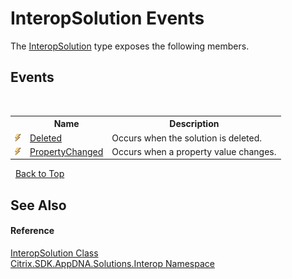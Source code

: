 # InteropSolution Events
 

The <a href="f5c6f00f-ab04-119f-5147-d0ad15aef792">InteropSolution</a> type exposes the following members.


## Events
&nbsp;<table><tr><th></th><th>Name</th><th>Description</th></tr><tr><td>![Public event](media/pubevent.gif "Public event")</td><td><a href="71942eb2-5710-2096-14a3-edfc41a3c4df">Deleted</a></td><td>
Occurs when the solution is deleted.</td></tr><tr><td>![Public event](media/pubevent.gif "Public event")</td><td><a href="07b955cc-2e7a-8778-da36-1182884e1e21">PropertyChanged</a></td><td>
Occurs when a property value changes.</td></tr></table>&nbsp;
<a href="#interopsolution-events">Back to Top</a>

## See Also


#### Reference
<a href="f5c6f00f-ab04-119f-5147-d0ad15aef792">InteropSolution Class</a><br /><a href="9b022d31-dfbd-e494-2a35-12a59446d9d6">Citrix.SDK.AppDNA.Solutions.Interop Namespace</a><br />